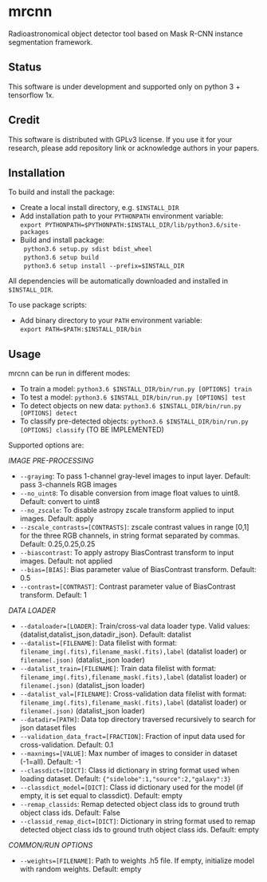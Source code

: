 # mrcnn
Radioastronomical object detector tool based on Mask R-CNN instance segmentation framework.

## **Status**
This software is under development and supported only on python 3 + tensorflow 1x. 

## **Credit**
This software is distributed with GPLv3 license. If you use it for your research, please add repository link or acknowledge authors in your papers.   

## **Installation**  

To build and install the package:    

* Create a local install directory, e.g. ```$INSTALL_DIR```
* Add installation path to your ```PYTHONPATH``` environment variable:   
  ``` export PYTHONPATH=$PYTHONPATH:$INSTALL_DIR/lib/python3.6/site-packages ```
* Build and install package:   
  ``` python3.6 setup.py sdist bdist_wheel```    
  ``` python3.6 setup build```   
  ``` python3.6 setup install --prefix=$INSTALL_DIR```   

All dependencies will be automatically downloaded and installed in ```$INSTALL_DIR```.   
     
To use package scripts:

* Add binary directory to your ```PATH``` environment variable:   
  ``` export PATH=$PATH:$INSTALL_DIR/bin ```    

## **Usage**  

mrcnn can be run in different modes:   

* To train a model: ```python3.6 $INSTALL_DIR/bin/run.py [OPTIONS] train```      
* To test a model: ```python3.6 $INSTALL_DIR/bin/run.py [OPTIONS] test```    
* To detect objects on new data: ```python3.6 $INSTALL_DIR/bin/run.py [OPTIONS] detect```    
* To classify pre-detected objects: ```python3.6 $INSTALL_DIR/bin/run.py [OPTIONS] classify```  (TO BE IMPLEMENTED)    

Supported options are:  

*IMAGE PRE-PROCESSING*     
* `--grayimg`: To pass 1-channel gray-level images to input layer. Default: pass 3-channels RGB images    
* `--no_uint8`: To disable conversion from image float values to uint8. Default: convert to uint8       
* `--no_zscale`: To disable astropy zscale transform applied to input images. Default: apply   
* `--zscale_contrasts=[CONTRASTS]`: zscale contrast values in range [0,1] for the three RGB channels, in string format separated by commas. Default: 0.25,0.25,0.25    
* `--biascontrast`: To apply astropy BiasContrast transform to input images. Default: not applied    
* `--bias=[BIAS]`: Bias parameter value of BiasContrast transform. Default: 0.5   
* `--contrast=[CONTRAST]`: Contrast parameter value of BiasContrast transform. Default: 1   

*DATA LOADER*    

* `--dataloader=[LOADER]`: Train/cross-val data loader type. Valid values: {datalist,datalist_json,datadir_json}. Default: datalist    
* `--datalist=[FILENAME]`: Data filelist with format: `filename_img(.fits),filename_mask(.fits),label` (datalist loader) or `filename(.json)` (datalist_json loader)    
* `--datalist_train=[FILENAME]`: Train data filelist with format: `filename_img(.fits),filename_mask(.fits),label` (datalist loader) or `filename(.json)` (datalist_json loader)    
* `--datalist_val=[FILENAME]`: Cross-validation data filelist with format: `filename_img(.fits),filename_mask(.fits),label` (datalist loader) or `filename(.json)` (datalist_json loader)   
* `--datadir=[PATH]`: Data top directory traversed recursively to search for json dataset files  
* `--validation_data_fract=[FRACTION]`: Fraction of input data used for cross-validation. Default: 0.1    
* `--maxnimgs=[VALUE]`: Max number of images to consider in dataset (-1=all). Default: -1    
* `--classdict=[DICT]`: Class id dictionary in string format used when loading dataset. Default: `{"sidelobe":1,"source":2,"galaxy":3}`   
* `--classdict_model=[DICT]`: Class id dictionary used for the model (if empty, it is set equal to classdict). Default: empty    
* `--remap_classids`: Remap detected object class ids to ground truth object class ids. Default: False   
* `--classid_remap_dict=[DICT]`: Dictionary in string format used to remap detected object class ids to ground truth object class ids. Default: empty   

*COMMON/RUN OPTIONS*  

* `--weights=[FILENAME]`: Path to weights .h5 file. If empty, initialize model with random weights. Default: empty    





